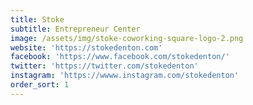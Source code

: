 ```yaml
---
title: Stoke
subtitle: Entrepreneur Center
image: /assets/img/stoke-coworking-square-logo-2.png
website: 'https://stokedenton.com'
facebook: 'https://www.facebook.com/stokedenton/'
twitter: 'https://twitter.com/stokedenton'
instagram: 'https://wwww.instagram.com/stokedenton'
order_sort: 1
---
```


